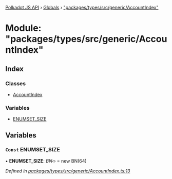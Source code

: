 [Polkadot JS API](../README.md) › [Globals](../globals.md) › ["packages/types/src/generic/AccountIndex"](_packages_types_src_generic_accountindex_.md)

# Module: "packages/types/src/generic/AccountIndex"

## Index

### Classes

* [AccountIndex](../classes/_packages_types_src_generic_accountindex_.accountindex.md)

### Variables

* [ENUMSET_SIZE](_packages_types_src_generic_accountindex_.md#const-enumset_size)

## Variables

### `Const` ENUMSET_SIZE

• **ENUMSET_SIZE**: *BN‹›* = new BN(64)

*Defined in [packages/types/src/generic/AccountIndex.ts:13](https://github.com/polkadot-js/api/blob/59bb5f864/packages/types/src/generic/AccountIndex.ts#L13)*
